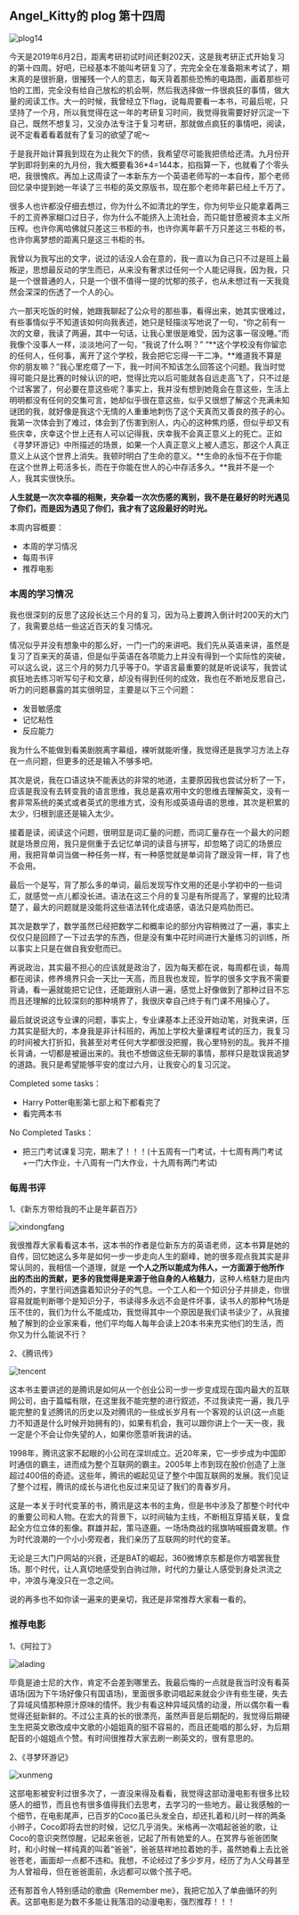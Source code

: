 ## Angel_Kitty的 plog 第十四周

![plog14](./sources/2019_06_02/figure/page.jpg)

今天是2019年6月2日，距离考研初试时间还剩202天，这是我考研正式开始复习的第十四周。好吧，已经基本不能叫考研复习了，完完全全在准备期末考试了，期末真的是很折磨，很摧残一个人的意志，每天背着那些恐怖的电路图，画着那些可怕的工图，完全没有给自己放松的机会啊，然后我选择做一件很疯狂的事情，做大量的阅读工作。大一的时候，我曾经立下flag，说每周要看一本书，可最后呢，只坚持了一个月，所以我觉得在这一年的考研复习时间，我觉得我需要好好沉淀一下自己，既然不想复习，又没办法专注于复习考研，那就做点疯狂的事情吧，阅读，说不定看着看着就有了复习的欲望了呢～

于是我开始计算我到现在为止我欠下的债，我希望尽可能我把债给还清。九月份开学到即将到来的九月份，我大概要看36*4=144本，掐指算一下，也就看了个零头吧，我很愧疚。再加上这周读了一本新东方一个英语老师写的一本自传，那个老师回忆录中提到她一年读了三书柜的英文原版书，现在那个老师年薪已经上千万了。

很多人也许都没仔细去想过，你为什么不如清北的学生，你为何毕业只能拿着两三千的工资养家糊口过日子，你为什么不能挤入上流社会，而只能甘愿被资本主义所压榨。也许你离哈佛就只差这三书柜的书，也许你离年薪千万只差这三书柜的书，也许你离梦想的距离只是这三书柜的书。

我曾以为我写出的文字，说过的话没人会在意的，我一直以为自己只不过是班上最叛逆，思想最反动的学生而已，从来没有奢求过任何一个人能记得我，因为我，只是一个很普通的人，只是一个很不值得一提的忧郁的孩子，也从未想过有一天我竟然会深深的伤透了一个人的心。

六一那天吃饭的时候，她跟我聊起了公众号的那些事，看得出来，她其实很难过，有些事情似乎不知道该如何向我表述，她只是轻描淡写地说了一句，“你之前有一次的文章，我读了两遍，其中一句话，让我心里很是难受，因为这事一宿没睡。”而我像个没事人一样，淡淡地问了一句，“我说了什么啊？” “**这个学校没有你留恋的任何人，任何事，离开了这个学校，我会把它忘得一干二净。**难道我不算是你的朋友嘛？”我心里疙瘩了一下，我一时间不知该怎么回答这个问题。我当时觉得可能只是比赛的时候认识的吧，觉得比完以后可能就各自远走高飞了，只不过是个过客罢了，何必要在意这些呢？事实上，我并没有想到她竟会在意这些，生活上明明都没有任何的交集可言，她却似乎很在意这些，似乎又很想了解这个充满未知谜团的我，就好像是我这个无情的人重重地刺伤了这个天真而又善良的孩子的心。我第一次体会到了难过，体会到了伤害到别人，内心的这种焦灼感，但似乎却又有些庆幸，庆幸这个世上还有人可以记得我，庆幸我不会真正意义上的死亡。正如《寻梦环游记》中所描述的场景，如果一个人真正意义上被人遗忘，那这个人真正意义上从这个世界上消失。我顿时明白了生命的意义。**生命的永恒不在于你能在这个世界上苟活多长，而在于你能在世人的心中存活多久。**我并不是一个人，我其实很快乐。

**人生就是一次次幸福的相聚，夹杂着一次次伤感的离别，我不是在最好的时光遇见了你们，而是因为遇见了你们，我才有了这段最好的时光。**

本周内容概要：

- 本周的学习情况
- 每周书评
- 推荐电影

### 本周的学习情况

我也很深刻的反思了这段长达三个月的复习，因为马上要跨入倒计时200天的大门了，我需要总结一些这近百天的复习情况。

情况似乎并没有想象中的那么好，一门一门的来讲吧。我们先从英语来讲，虽然是复习了百来天的英语，但是似乎英语在各项能力上并没有得到一个实际性的突破，可以这么说，这三个月的努力几乎等于0。学语言最重要的就是听说读写，我尝试疯狂地去练习听写句子和文章，却没有得到任何的成效，我也在不断地反思自己，听力的问题暴露的其实很明显，主要是以下三个问题：

- 发音敏感度
- 记忆粘性
- 反应能力

我为什么不能做到看美剧脱离字幕组，裸听就能听懂，我觉得还是我学习方法上存在一点问题，但更多的还是输入不够多吧。

其次是说，我在口语这块不能表达的非常的地道，主要原因我也尝试分析了一下，应该是我没有去转变我的语言思维，我总是喜欢用中文的思维去理解英文，没有一套非常系统的美式或者英式的思维方式，没有形成英语母语的思维，其次是积累的太少，归根到底还是输入太少。

接着是读，阅读这个问题，很明显是词汇量的问题，而词汇量存在一个最大的问题就是场景应用，我只是侧重于去记忆单词的读音与拼写，却忽略了词汇的场景应用，我把背单词当做一种任务一样，有一种感觉就是单词背了跟没背一样，背了也不会用。

最后一个是写，背了那么多的单词，最后发现写作文用的还是小学初中的一些词汇，就感觉一点儿都没长进。语法在这三个月的复习是有所提高了，掌握的比较清楚了，最大的问题就是没能将这些语法转化成语感，语法只是鸡肋而已。

其次是数学了，数学虽然已经把数学二和概率论的部分内容稍微过了一遍，事实上仅仅只是回顾了一下过去学的东西，但是没有集中花时间进行大量练习的训练，所以事实上只是在做自我安慰而已。

再说政治，其实最不担心的应该就是政治了，因为每天都在说，每周都在谈，每周都在阅读，修养境界只会一天比一天高，而且我也发现，哲学的很多文字我不需要背诵，看一遍就能把它记住，还能跟别人讲一遍，感觉上好像做到了那种过目不忘而且还理解的比较深刻的那种境界了，我很庆幸自己终于有门课不用操心了。

最后就说说这专业课的问题，事实上，专业课基本上还没开始动笔，对我来讲，压力其实是挺大的，本身我是非计科班的，再加上学校大量课程考试的压力，我复习的时间被大打折扣，我甚至对考任何大学都很没把握，我心里特别的乱。我并不擅长背诵，一切都是被逼出来的。我也不想做这些无聊的事情，那样只是耽误我追梦的道路。我只是希望能够平安的度过六月，让我安心的复习沉淀。

Completed some tasks：

- Harry Potter电影第七部上和下都看完了
- 看完两本书

No Completed Tasks：

- 把三门考试课复习完，期末了！！！(十五周有一门考试，十七周有两门考试+一门大作业，十八周有一门大作业，十九周有两门考试)

### 每周书评

1、《新东方带给我的不止是年薪百万》

![xindongfang](./sources/2019_06_02/figure/xindongfang.jpg)

我很推荐大家看看这本书，这本书的作者是位新东方的英语老师，这本书算是她的自传，回忆她这么多年是如何一步一步走向人生的巅峰，她的很多观点我其实是非常认同的，我相信一个道理，就是 **一个人之所以能成为伟人，一方面源于他所作出的杰出的贡献，更多的我觉得是来源于他自身的人格魅力**，这种人格魅力是由内而外的，字里行间透露着知识分子的气息。一个工人和一个知识分子并排走，你很容易就能判断哪个是知识分子，书读得多永远不会是件坏事，读书人的那种气场是压不住的，我们为什么不能成功，我觉得其中一个原因是我们读书读少了，从我接触了解到的企业家来看，他们平均每人每年会读上20本书来充实他们的生活，而你又为什么能说不行？

2、《腾讯传》

![tencent](./sources/2019_06_02/figure/tencent.jpeg)

这本书主要讲述的是腾讯是如何从一个创业公司一步一步变成现在国内最大的互联网公司，由于篇幅有限，在这里我不能完整的进行叙述，不过我读完一遍，我几乎能完整的复述腾讯的历史以及对腾讯的一些成长岁月有一个客观的认识(这一点能力不知道是什么时候开始拥有的)，如果有机会，我可以跟你讲上个一天一夜，我一定是个不会让你失望的人，如果你愿意听我讲的话。

1998年，腾讯这家不起眼的小公司在深圳成立。近20年来，它一步步成为中国即时通信的霸主，进而成为整个互联网的霸主。2005年上市到现在股价创造了上涨超过400倍的奇迹。这些年，腾讯的崛起见证了整个中国互联网的发展。我们见证了整个过程，腾讯的成长与进化也反过来见证了我们的青春岁月。

这是一本关于时代变革的书，腾讯是这本书的主角，但是书中涉及了那整个时代中的重要公司和人物。在宏大的背景下，以时间轴为主线，不断相互穿插关联，复盘起全方位立体的影像。群雄并起，策马逐鹿。一场场商战的摇旗呐喊振聋发聩。作为时代浪潮的一个小小旁观者，我们亲历了互联网的时代的变革。

无论是三大门户网站的兴衰，还是BAT的崛起，360微博京东都是你方唱罢我登场。那个时代，让人真切地感受到白驹过隙，时代的力量让人感受到身处洪流之中，冲浪与淹没只在一念之间。

说的再多也不如你读一遍来的更亲切，我还是非常推荐大家看一看的。

### 推荐电影

1、《阿拉丁》

![alading](./sources/2019_06_02/figure/alading.jpg)

毕竟是迪士尼的大作，肯定不会差到哪里去。我最后悔的一点就是我当时没有看英语场(因为下午场好像只有国语场)，里面很多歌词唱起来就会少许有些生硬，失去了异域风情那种原汁原味的情怀。我少有看这种异域风情的动漫，所以偶尔看一看觉得还挺新鲜的。不过公主真的长的很漂亮，虽然声音是后期配的，我觉得后期硬生生把英文歌改成中文歌的小姐姐真的挺不容易的，而且还能唱的那么好，为后期配音的小姐姐点个赞。有时间很推荐大家去刷一刷英文的，很有意思的。

2、《寻梦环游记》

![xunmeng](./sources/2019_06_02/figure/xunmeng.jpg)

这部电影被安利过很多次了，一直没来得及看看，我觉得这部动漫电影有很多比较感人的细节，而且也有很多值得我们去思考，去学习的一些地方。最让我感触的一个细节，在电影尾声，已百岁的Coco虽已头发全白，却还扎着和儿时一样的两条小辫子，Coco即将去世的时候，记忆几乎消失。米格再一次唱起爸爸的歌，让Coco的意识突然惊醒，记起来爸爸，记起了所有她爱的人。在冥界与爸爸团聚时，和小时候一样纯真的叫着“爸爸”，爸爸慈祥地拉着她的手，虽然她看上去比爸爸苍老，画面却一点都不违和。我想，不论经过了多少岁月，经历了为人父母甚至为人曾祖母，但在爸爸面前，永远都可以做个孩子吧。

还有那首令人特别感动的歌曲《Remember me》，我把它加入了单曲循环的列表。这部电影是为数不多能让我落泪的动漫电影，强烈推荐！！！